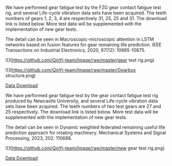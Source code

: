 We have performed gear fatigue test by the FZG  gear contact fatigue test rig, and several Life-cycle vibration data sets have been acquired. The teeth numbers of gears 1, 2, 3, 4 are respectively 31, 25, 25 and 31.  The download link is listed below. More test data will be supplemented with the implementation of new gear tests. 

The detail can be seen in Macroscopic-microscopic attention in LSTM networks based on fusion features for gear remaining life prediction. IEEE Transactions on Industrial Electronics, 2020, 67(12): 10865-10875. 

![](https://github.com/QinYi-team/Image/raw/master/gear test rig.png)

![](https://github.com/QinYi-team/Image/raw/master/Gearbox structure.png)

[Data Download](https://pan.baidu.com/s/1p3b616sP3G2eqEwpnEk70Q)



We have performed gear fatigue test by the gear contact fatigue test rig produced by Newcastle University, and several Life-cycle vibration data sets have been acquired. The teeth numbers of two test gears are 27 and 25 respectively.  The download link is listed below. More test data will be supplemented with the implementation of new gear tests. 

The detail can be seen in Dynamic weighted federated remaining useful life prediction approach for rotating machinery. Mechanical Systems and Signal Processing, 2023, 202: 110688. 

![](https://github.com/QinYi-team/Image/raw/master/new gear test rig.png)



[Data Download](https://pan.baidu.com/s/1hTKWWAmPgs6cb9qkpr-qig?pwd=dahx)



